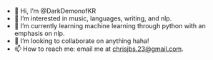 - 👋 Hi, I’m @DarkDemonofKR
- 👀 I’m interested in music, languages, writing, and nlp.
- 🌱 I’m currently learning machine learning through python with an emphasis on nlp.
- 💞️ I’m looking to collaborate on anything haha!
- 📫 How to reach me: email me at chrisjbs.23@gmail.com.

<!---
DarkDemonofKR/DarkDemonofKR is a ✨ special ✨ repository because its `README.md` (this file) appears on your GitHub profile.
You can click the Preview link to take a look at your changes.
--->
